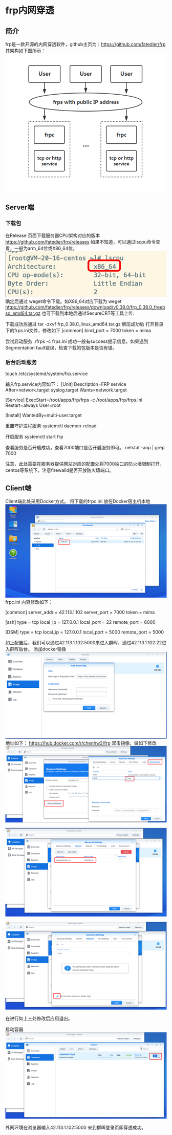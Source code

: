 # frp内网穿透

## 简介
frp是一款开源的内网穿透软件，github主页为：https://github.com/fatedier/frp
其架构如下图所示：
![20220117182759](https://raw.githubusercontent.com/skylinety/blog-pics/master/imgs/20220117182759.png)

## Server端
### 下载包
在Release 页面下载服务器CPU架构对应的版本 https://github.com/fatedier/frp/releases
如果不知道，可以通过lscpu命令查看，一般为arm_64位或X86_64位。
![20220117185544](https://raw.githubusercontent.com/skylinety/blog-pics/master/imgs/20220117185544.png)
确定后通过 weget命令下载。如X86_64对应下载为
weget https://github.com/fatedier/frp/releases/download/v0.38.0/frp_0.38.0_freebsd_amd64.tar.gz
也可下载到本地后通过SecureCRT等工具上传.

下载成功后通过
tar -zxvf frp_0.38.0_linux_amd64.tar.gz 
解压成功后
打开目录下的frps.ini文件，修改如下
[common]
bind_port = 7000
token = mima

尝试启动服务
./frps -c frps.ini 
成功一般有success提示信息，如果遇到Segmentation fault错误，检查下载的包版本是否有错。
### 后台启动服务

touch /etc/systemd/system/frp.service

输入frp.service内容如下：
[Unit]
Description=FRP service
After=network.target syslog.target
Wants=network.target

[Service]
ExecStart=/root/apps/frp/frps -c /root/apps/frp/frps.ini
Restart=always
User=root

[Install]
WantedBy=multi-user.target

重置守护进程服务
systemctl daemon-reload 

开启服务
 systemctl start frp 

查看服务是否开启成功，查看7000端口是否开启服务即可。
netstat -anp | grep 7000

注意，此处需要在服务器提供网站对应的配置处将7000端口的防火墙限制打开，centos等系统下，注意firewalld是否开放防火墙端口。

## Client端

Client端此处采用Docker方式。
将下载的frpc.ini 放在Docker宿主机本地
![20220117194957](https://raw.githubusercontent.com/skylinety/blog-pics/master/imgs/20220117194957.png)
frpc.ini 内容修改如下：

[common]
server_addr = 42.113.1.102
server_port = 7000
token = mima

[ssh]
type = tcp
local_ip = 127.0.0.1
local_port = 22
remote_port = 6000

[DSM]
type = tcp
local_ip = 127.0.0.1
local_port = 5000
remote_port = 5000

如上配置后，我们可以通过42.113.1.102:5000来进入群晖，通过42.113.1.102:22进入群晖后台。
添加docker镜像
![20220117195517](https://raw.githubusercontent.com/skylinety/blog-pics/master/imgs/20220117195517.png)
地址如下：
https://hub.docker.com/r/chenhw2/frp
双击镜像，做如下修改
![20220117195707](https://raw.githubusercontent.com/skylinety/blog-pics/master/imgs/20220117195707.png)


![20220117195946](https://raw.githubusercontent.com/skylinety/blog-pics/master/imgs/20220117195946.png)

![20220117200053](https://raw.githubusercontent.com/skylinety/blog-pics/master/imgs/20220117200053.png)

在进行如上三处修改后应用退出。

启动容器
![20220117200151](https://raw.githubusercontent.com/skylinety/blog-pics/master/imgs/20220117200151.png)

外网环境在浏览器输入42.113.1.102:5000
来到群晖登录页即穿透成功。